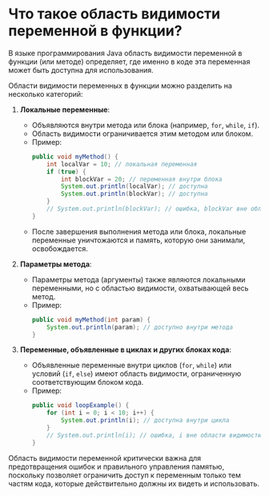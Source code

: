 # Что такое область видимости переменной в функции?

В языке программирования Java область видимости переменной в функции (или методе) определяет, где именно в коде эта переменная может быть доступна для использования.

Области видимости переменных в функции можно разделить на несколько категорий:

1. **Локальные переменные**:
    - Объявляются внутри метода или блока (например, `for`, `while`, `if`).
    - Область видимости ограничивается этим методом или блоком.
    - Пример:
      ```java
      public void myMethod() {
          int localVar = 10; // локальная переменная
          if (true) {
              int blockVar = 20; // переменная внутри блока
              System.out.println(localVar); // доступна
              System.out.println(blockVar); // доступна
          }
          // System.out.println(blockVar); // ошибка, blockVar вне области видимости
      }
      ```
    - После завершения выполнения метода или блока, локальные переменные уничтожаются и память, которую они занимали, освобождается.

2. **Параметры метода**:
    - Параметры метода (аргументы) также являются локальными переменными, но с областью видимости, охватывающей весь метод.
    - Пример:
      ```java
      public void myMethod(int param) {
          System.out.println(param); // доступно внутри метода
      }
      ```

3. **Переменные, объявленные в циклах и других блоках кода**:
    - Объявленные переменные внутри циклов (`for`, `while`) или условий (`if`, `else`) имеют область видимости, ограниченную соответствующим блоком кода.
    - Пример:
      ```java
      public void loopExample() {
          for (int i = 0; i < 10; i++) {
              System.out.println(i); // доступна внутри цикла
          }
          // System.out.println(i); // ошибка, i вне области видимости
      }
      ```

Область видимости переменной критически важна для предотвращения ошибок и правильного управления памятью, поскольку позволяет ограничить доступ к переменным только тем частям кода, которые действительно должны их видеть и использовать.